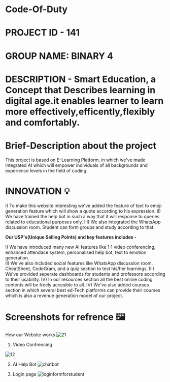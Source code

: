 # Code-Of-Duty

# PROJECT ID - 141 
# GROUP NAME: BINARY 4 
# DESCRIPTION - Smart Education, a Concept that Describes learning in digital age.it enables learner to learn more effectively,efficently,flexibly and comfortably.
 
# Brief-Description about the project 

This project is based on E-Learning Platform, in which we've made integrated AI which will empower individuals of all backgrounds and experience levels in the field of coding. 

# INNOVATION 💡 
I)   To make this website interesting we've added the feature of text to emoji generation feature which will show a quote according to his expression.
II)  We have trained the help bot in such a way that it will response to queries related to educational purposes only.
III) We also integrated the WhatsApp discussion room. Student can form groups and study according to that.

**Our USP's(Unique Selling Points) and key features includes -** 

I)    We have introduced many new AI features like 1:1 video conferencing, enhanced attendace system, personalised help bot, text to emotion generation.   
II)   We've also included social features like WhatsApp discussion room, CheatSheet, CodeGram, and a quiz section to test his/her learnings.
III)  We've provided seperate dashboards for students and professors according to their usability.
IV)   In our resources section all the best online coding contents will be freely accesible to all.
IV)   We've also added courses section in which several best ed-Tech platforms can provide their courses which is also a revenue generation model of our project. 

# Screenshots for refrence 🖼️
How our Website works
![21](https://github.com/SreeCharan1234/Code-Of-Duty/assets/119997965/2864d672-d825-48c1-8c89-c7bc11e471bd)

1. Video Confrencing

![12](https://github.com/SreeCharan1234/Code-Of-Duty/assets/119997965/dccb417f-e19e-4287-9e9b-b62c0c1f0c55)




2. AI Help Bot
![chatbot](https://github.com/sushilverma1125/Code-A-Haunt/assets/114611314/48d0515e-71d2-48e3-882a-7230f3977dfc)

3. Login page
![loginformforstudent](https://github.com/sushilverma1125/Code-A-Haunt/assets/114611314/482c7a1b-926f-4da0-8d89-aa0b5d5f479e)

